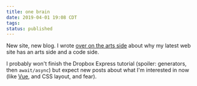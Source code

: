 ```yaml
---
title: one brain
date: 2019-04-01 19:08 CDT
tags: 
status: published
---
```

New site, new blog. I wrote [over on the arts side][arts-brain] about
why my latest web site has an arts side and a code side.

I probably won't
finish the Dropbox Express tutorial (spoiler: generators, then
`await/async`) but expect new posts about what I'm interested in now
(like [Vue][vue], and CSS layout, and fear).

[arts-brain]: https://www.erikostrom.com/arts/words/one-brain
[vue]: https://vuejs.org
